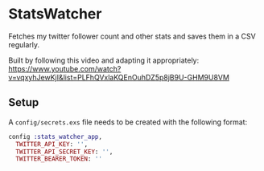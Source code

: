 # StatsWatcher

Fetches my twitter follower count and other stats and saves them in a CSV regularly.

Built by following this video and adapting it appropriately:
https://www.youtube.com/watch?v=vqxyhJewKjI&list=PLFhQVxlaKQEnOuhDZ5p8jB9U-GHM9U8VM

## Setup

A `config/secrets.exs` file needs to be created with the following format:

```elixir
config :stats_watcher_app,
  TWITTER_API_KEY: '',
  TWITTER_API_SECRET_KEY: '',
  TWITTER_BEARER_TOKEN: ''
```

